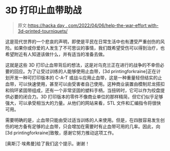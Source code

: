 # 3D 打印止血带助战

> 原文:[https://hacka day . com/2022/04/06/help-the-war-effort with-3d-printed-tourniquets/](https://hackaday.com/2022/04/06/helping-the-war-effort-with-3d-printed-tourniquets/)

这是现代世界的一个悲哀的声明，即使是平民在日常生活中也有遭受严重创伤的风险。如果你或你爱的人发生了不可思议的事情，我们既希望受伤可以得到治疗，也希望附近有人知道该做什么，并有适当的准备去做。

这就是这些 3D 打印止血带背后的想法，这是对乌克兰正在进行的战争的不幸但必要的回应。为了让受过训练的人能够使用止血带，[3d printingforkraine]正在计划开发一种可打印版本的 C-A-T 或战斗应用止血带，这是一种重量轻但结实的止血带，可以快速使用，甚至可以由受害者自己使用。这种商业装置由模制尼龙搭扣和钩环紧固带组成，还有一个非常坚固的塑料手柄，当扭转时，它可以作为绞盘提供必要的闭合力。3D 打印版本的零件不像商业单位的那样精简，但它们似乎足够强大，可以承受相当大的力量。从他们的网站来看，STL 文件和汇编指令将很快可用。

需要明确的是，止血带只能由受过适当训练的人来使用。但是，在四肢容易发生创伤的地方备有足够的止血带，只会增加在需要时有止血带可用的几率。因此，向[3d printingforkraine]致敬，感谢它努力推动这项工作。

[奥斯汀·埃弗曼]给了我们这个提示。谢谢！